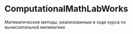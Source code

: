# ComputationalMathLabWorks
Математические методы, реализованные в ходе курса по вычислительной математике
